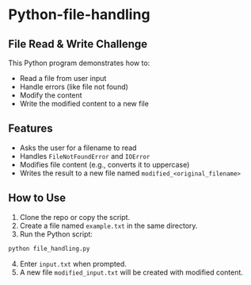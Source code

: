 # Python-file-handling
## File Read & Write Challenge 

This Python program demonstrates how to:
- Read a file from user input
- Handle errors (like file not found)
- Modify the content
- Write the modified content to a new file

## Features
- Asks the user for a filename to read
- Handles `FileNotFoundError` and `IOError`
- Modifies file content (e.g., converts it to uppercase)
- Writes the result to a new file named `modified_<original_filename>`


## How to Use

1. Clone the repo or copy the script.
2. Create a file named `example.txt` in the same directory.
3. Run the Python script:

```bash
python file_handling.py
```
4. Enter `input.txt` when prompted.
5. A new file `modified_input.txt` will be created with modified content.
